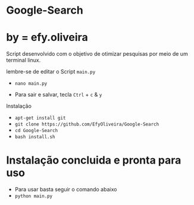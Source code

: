 # Google-Search
# by = efy.oliveira

Script desenvolvido com o objetivo de otimizar pesquisas por meio de um terminal linux.

lembre-se de editar o Script `main.py`

* `nano main.py`

* Para sair e salvar, tecla `Ctrl` + `c` & `y`

Instalação

* `apt-get install git`
* `git clone https://github.com/EfyOliveira/Google-Search`
* `cd Google-Search`
* `bash install.sh`

# Instalação concluida e pronta para uso

* Para usar basta seguir o comando abaixo
* `python main.py`

